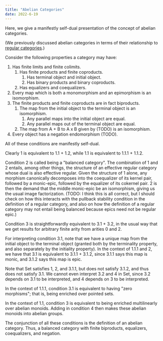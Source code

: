 ```yaml
---
title: "Abelian Categories"
date: 2022-6-19
---
```

Here, we give a manifestly self-dual presentation of the concept of abelian categories.

(We previously discussed abelian categories in terms of their relationship to [regular categories](./InternalLogicRegular.html).)

Consider the following properties a category may have:

1. Has finite limits and finite colimits.
    1. Has finite products and finite coproducts.
        1. Has terminal object and initial object.
        2. Has binary products and binary coproducts.
    2. Has equalizers and coequalizers.
2. Every map which is both a monomorphism and an epimorphism is an isomorphism.
3. The finite products and finite coproducts are in fact biproducts.
    1. The map from the initial object to the terminal object is an isomorphism.
        1. Any parallel maps into the initial object are equal.
        2. Any parallel maps out of the terminal object are equal.
    2. The map from A + B to A x B given by (TODO) is an isomorphism.
4. Every object has a negation endomorphism (TODO).

All of these conditions are manifestly self-dual.

Clearly 1 is equivalent to 1.1 + 1.2, while 1.1 is equivalent to 1.1.1 + 1.1.2.

Condition 2 is called being a "balanced category". The combination of 1 and 2 entails, among other things, the structure of an effective regular category whose dual is also effective regular. Given the structure of 1 alone, any morphism canonically decomposes into the coequalizer of its kernel pair, followed by a monic-epic, followed by the equalizer of its cokernel pair. 2 is then the demand that the middle monic-epic be an isomorphism, giving us the usual image factorization. (TODO: I think this is all correct, but I should check on how this interacts with the pullback stability condition in the definition of a regular category, and also on how the definition of a regular category may not entail being balanced because epics need not be regular epic.)

Condition 3 is straightforwardly equivalent to 3.1 + 3.2, in the usual way that we get results for arbitrary finite arity from arities 0 and 2.

For interpreting condition 3.1, note that we have a unique map from the initial object to the terminal object (granted both by the terminality property, and also separately by the initiality property). In the context of 1.1.1 and 2, we have that 3.1 is equivalent to 3.1.1 + 3.1.2, since 3.1.1 says this map is monic, and 3.1.2 says this map is epic. 

Note that Set satisfies 1, 2, and 3.1.1, but does not satisfy 3.1.2, and thus does not satisfy 3.1. We cannot even interpret 3.2 and 4 in Set, since 3.2 depends on 3.1 to be interpreted, and 4 depends on 3 to be interpreted.

In the context of 1.1.1, condition 3.1 is equivalent to having "zero morphisms"; that is, being enriched over pointed sets.

In the context of 1.1, condition 3 is equivalent to being enriched multilinearly over abelian monoids. Adding in condition 4 then makes these abelian monoids into abelian groups.

The conjunction of all these conditions is the definition of an abelian category. Thus, a balanced category with finite biproducts, equalizers, coequalizers, and negation.